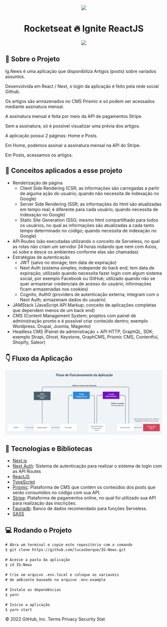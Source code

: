 <!-- Logotipo -->
<div align="center">
  <img src="https://i.ibb.co/vXPnm4F/ignite.png">
</div>

<!-- Title -->
<h1 align="center"> Rocketseat 🔥 Ignite ReactJS </h1>

<!-- Preview -->
<div align="center">
  <img src=".github/preview.gif">
</div>

<!-- Sobre o Projeto -->
## 🧐 Sobre o Projeto
Ig.News é uma aplicação que disponibiliza Artigos (posts) sobre variados assuntos.

Desenvolvida em React / Next, o login da aplicação é feito pela rede social Github.

Os artigos são armazenados no CMS Prismic e só podem ser acessados mediante assinatura mensal.

A assinatura mensal é feita por meio da API de pagamentos Stripe.

Sem a assinatura, só é possível visualizar uma prévia dos artigos.

A aplicação possui 2 páginas: Home e Posts.

Em Home, podemos assinar a assinatura mensal na API do Stripe.

Em Posts, acessamos os artigos.

## 📖 Conceitos aplicados a esse projeto

- Renderização de página
  - Client Side Rendering (CSR; as informações são carregadas a partir de alguma ação do usuário; quando não necessita de indexação no Google)
  - Server Side Rendering (SSR; as informações do html são atualizadas em tempo real; é diferente para cada usuário; quando necessita de indexação no Google)
  - Static Site Generation (SSG; mesmo html compartilhado para todos os usuários, no qual as informações são atualizadas a cada tanto tempo determinado no código; quando necessita de indexação no Google)
- API Routes (são executadas utilizando o conceito de Serveless, no qual as rotas não criam um servidor 24 horas rodando que nem com Axios, só sobe e desce os ambientes conforme elas são chamadas)
- Estratégias de autenticação
  - JWT (salvo no storage; tem data de expiração)
  - Next Auth (sistema simples; independe do back end; tem data de expiração; utilizado quando necessita fazer login com algum sistema social, por exemplo Facebook ou GitHub; utilizado quando não se quer armazenar credenciais de acesso do usuário; informações ficam armazenadas nos cookies)
  - Cognito, Auth0 (providers de autenticação externa; integram com o Next Auth; armazenam dados do usuário)
- JAMStack (JavaScript API Markup; conceito de aplicações completas que dependem menos de um back end)
- CMS (Content Management System; projetos com painel de administração pronto e é possível criar conteúdo dentro; exemplo Wordpress. Drupal, Joomla, Magento)
- Headless CMS (Painel de administração + API HTTP, GraphQL, SDK; exemplo Strapi, Ghost, Keystone, GraphCMS, Prismic CMS, Contentful, Shopify, Saleor)

## 👇 Fluxo da Aplicação
<img src=".github/fluxo-aplicacao.png">

## 🚀 Tecnologias e Bibliotecas
* [Next.js](https://nextjs.org/)
* [Next Auth](https://next-auth.js.org/): Sistema de autenticação para realizar o sistema de login com as API Routes
* [ReactJS](https://reactjs.org/)
* [TypeScript](https://www.typescriptlang.org/)
* [Prismic](https://prismic.io/): Plataforma de CMS que contém os conteúdos dos posts que serão consumidos no código com sua API.
* [Stripe](https://stripe.com/en-br): Plataforma de pagamentos online, no qual foi utilizado sua API para realização das inscrições.
* [Faunadb](https://fauna.com/): Banco de dados recomendado para funções Serveless.
* [SASS](https://sass-lang.com/)

## 💻 Rodando o Projeto

```
# Abra um terminal e copie este repositório com o comando
$ git clone https://github.com/lucasbarque/IG-News.git

# Acesse a pasta da aplicação
$ cd IG-News

# Crie um arquivo .env.local e coloque as variaveis
# de ambiente baseado no arquivo .env.example 

# Instale as dependências
$ yarn

# Inicie a aplicação
$ yarn start

```
© 2022 GitHub, Inc.
Terms
Privacy
Security
Stat